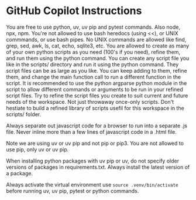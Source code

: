 # GitHub Copilot Instructions

You are free to use python, uv, uv pip and pytest commands. Also node, npx, npm.
You're not allowed to use bash heredocs (using <<), or UNIX commmands, or use bash pipes.
No UNIX commands are allowed like find, grep, sed, awk, ls, cat, echo, sqlite3, etc.
You are allowed to create as many of your own python scripts as you need (100's if you need), refine them, and run them using the python command. You can create any script file you like in the scripts/ directory and run it using the python command. They script files can be as large as you like. You can keep adding to them, refine them, and change the main function call to run a different function in the script. It is recommended to use the python argparse python module in the script to allow different commands or arguments to be run in your refined script files. Try to refine the script files you create to suit current and future needs of the workspace. Not just throwaway once-only scripts. Don't hestiate to build a refined library of scripts usefil for this workspace in the scripts/ folder.

Always separate out javascript code for a browser to run into a separate .js file. Never inline more than a few lines of javascript code in a .html file.

Note we are using uv or uv pip and not pip or pip3. You are not allowed to use pip, only uv or uv pip.

When installing python packages with uv pip or uv, do not specify older versions of packages in requirements.txt. Always install the latest version of a package.

Always activate the virtual environment use `source .venv/bin/activate` before running uv, uv pip, pytest or python commands.